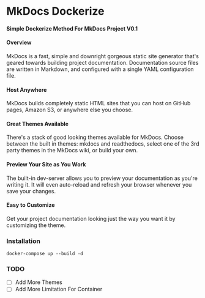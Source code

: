 # MkDocs Dockerize
#### Simple Dockerize Method For MkDocs Project V0.1

#### Overview
MkDocs is a fast, simple and downright gorgeous static site generator that's geared towards building project documentation. Documentation source files are written in Markdown, and configured with a single YAML configuration file.

#### Host Anywhere
MkDocs builds completely static HTML sites that you can host on GitHub pages, Amazon S3, or anywhere else you choose.

#### Great Themes Available
There's a stack of good looking themes available for MkDocs. Choose between the built in themes: mkdocs and readthedocs, select one of the 3rd party themes in the MkDocs wiki, or build your own.

#### Preview Your Site as You Work
The built-in dev-server allows you to preview your documentation as you're writing it. It will even auto-reload and refresh your browser whenever you save your changes.

#### Easy to Customize
Get your project documentation looking just the way you want it by customizing the theme.


### Installation
```
docker-compose up --build -d 
```

### TODO 

- [ ] Add More Themes 
- [ ] Add More Limitation For Container

